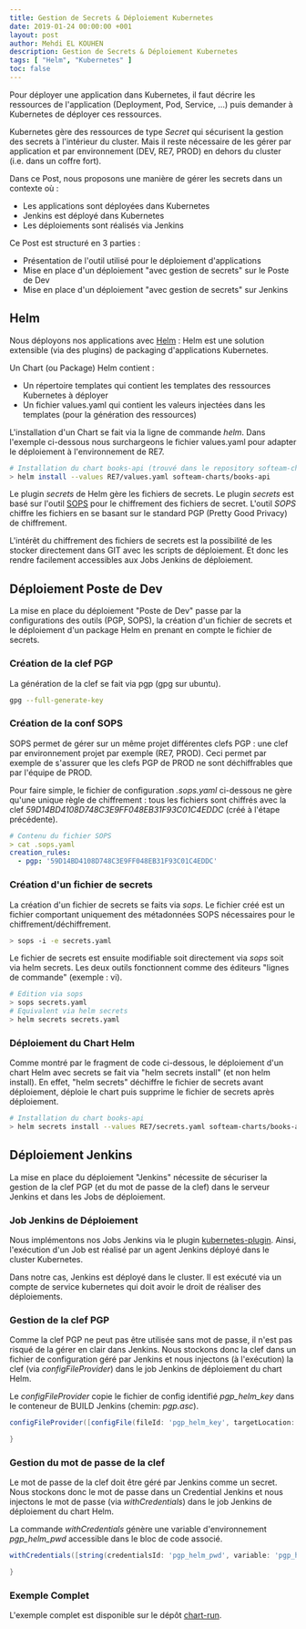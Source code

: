 ```yaml
---
title: Gestion de Secrets & Déploiement Kubernetes
date: 2019-01-24 00:00:00 +001
layout: post
author: Mehdi EL KOUHEN
description: Gestion de Secrets & Déploiement Kubernetes
tags: [ "Helm", "Kubernetes" ]
toc: false
---
```


Pour déployer une application dans Kubernetes, il faut décrire les ressources de l'application (Deployment, Pod, Service, ...) puis demander à Kubernetes de déployer ces ressources. 

Kubernetes gère des ressources de type *Secret* qui sécurisent la gestion des secrets à l'intérieur du cluster. Mais il reste nécessaire de les gérer par application et par environnement (DEV, RE7, PROD) en dehors du cluster (i.e. dans un coffre fort). 

Dans ce Post, nous proposons une manière de gérer les secrets dans un contexte où :

* Les applications sont déployées dans Kubernetes
* Jenkins est déployé dans Kubernetes
* Les déploiements sont réalisés via Jenkins

Ce Post est structuré en 3 parties :

* Présentation de l'outil utilisé pour le déploiement d'applications
* Mise en place d'un déploiement "avec gestion de secrets" sur le Poste de Dev
* Mise en place d'un déploiement "avec gestion de secrets" sur Jenkins

## Helm

Nous déployons nos applications avec [Helm](https://helm.sh/) : Helm est une solution extensible (via des plugins) de packaging d'applications Kubernetes.
 
Un Chart (ou Package) Helm contient : 

* Un répertoire templates qui contient les templates des ressources Kubernetes à déployer
* Un fichier values.yaml qui contient les valeurs injectées dans les templates (pour la génération des ressources)

L'installation d'un Chart se fait via la ligne de commande *helm*. Dans l'exemple ci-dessous nous surchargeons le fichier values.yaml pour adapter le déploiement à l'environnement de RE7.

````bash
# Installation du chart books-api (trouvé dans le repository softeam-charts)
> helm install --values RE7/values.yaml softeam-charts/books-api 
````

Le plugin *secrets* de Helm gère les fichiers de secrets. Le plugin *secrets* est basé sur l'outil [SOPS](https://github.com/mozilla/sops) pour le chiffrement des fichiers de secret. L'outil *SOPS* chiffre les fichiers en se basant sur le standard PGP (Pretty Good Privacy) de chiffrement.

L'intérêt du chiffrement des fichiers de secrets est la possibilité de les stocker directement dans GIT avec les scripts de déploiement. Et donc les rendre facilement accessibles aux Jobs Jenkins de déploiement.

## Déploiement Poste de Dev

La mise en place du déploiement "Poste de Dev" passe par la configurations des outils (PGP, SOPS), la création d'un fichier de secrets et le déploiement d'un package Helm en prenant en compte le fichier de secrets.

### Création de la clef PGP

La génération de la clef se fait via pgp (gpg sur ubuntu).

````bash
gpg --full-generate-key
````

### Création de la conf SOPS

SOPS permet de gérer sur un même projet différentes clefs PGP : une clef par environnement projet par exemple (RE7, PROD). Ceci permet par exemple de s'assurer que les clefs PGP de PROD ne sont déchiffrables que par l'équipe de PROD.

Pour faire simple, le fichier de configuration *.sops.yaml* ci-dessous ne gère qu'une unique règle de chiffrement : tous les fichiers sont chiffrés avec la clef *59D14BD4108D748C3E9FF048EB31F93C01C4EDDC* (créé à l'étape précédente).

````yaml
# Contenu du fichier SOPS
> cat .sops.yaml
creation_rules:
  - pgp: '59D14BD4108D748C3E9FF048EB31F93C01C4EDDC'
````

### Création d'un fichier de secrets

La création d'un fichier de secrets se faits via *sops*. Le fichier créé est un fichier comportant uniquement des métadonnées SOPS nécessaires pour le chiffrement/déchiffrement.

````bash
> sops -i -e secrets.yaml
````

Le fichier de secrets est ensuite modifiable soit directement via *sops* soit via helm secrets. Les deux outils fonctionnent comme des éditeurs "lignes de commande" (exemple : vi).

````bash
# Edition via sops
> sops secrets.yaml
# Equivalent via helm secrets
> helm secrets secrets.yaml
````
### Déploiement du Chart Helm

Comme montré par le fragment de code ci-dessous, le déploiement d'un chart Helm avec secrets se fait via "helm secrets install" (et non helm install). En effet, "helm secrets" déchiffre le fichier de secrets avant déploiement, déploie le chart puis supprime le fichier de secrets après déploiement.

````bash
# Installation du chart books-api
> helm secrets install --values RE7/secrets.yaml softeam-charts/books-api 
````
## Déploiement Jenkins

La mise en place du déploiement "Jenkins" nécessite de sécuriser la gestion de la clef PGP (et du mot de passe de la clef) dans le serveur Jenkins et dans les Jobs de déploiement.

### Job Jenkins de Déploiement

Nous implémentons nos Jobs Jenkins via le plugin [kubernetes-plugin](https://github.com/jenkinsci/kubernetes-plugin). Ainsi, l'exécution d'un Job est réalisé par un agent Jenkins déployé dans le cluster Kubernetes.

Dans notre cas, Jenkins est déployé dans le cluster. Il est exécuté via un compte de service kubernetes qui doit avoir le droit de réaliser des déploiements.

### Gestion de la clef PGP

Comme la clef PGP ne peut pas être utilisée sans mot de passe, il n'est pas risqué de la gérer en clair dans Jenkins. Nous stockons donc la clef dans un fichier de configuration géré par Jenkins et nous injectons (à l'exécution) la clef (via *configFileProvider*) dans le job Jenkins de déploiement du chart Helm.

Le *configFileProvider* copie le fichier de config identifié *pgp_helm_key* dans le conteneur de BUILD Jenkins (chemin: *pgp.asc*).

````groovy
configFileProvider([configFile(fileId: 'pgp_helm_key', targetLocation: "pgp.asc")]) {

}
````

### Gestion du mot de passe de la clef

Le mot de passe de la clef doit être géré par Jenkins comme un secret. Nous stockons donc le mot de passe dans un Credential Jenkins et nous injectons le mot de passe (via *withCredentials*) dans le job Jenkins de déploiement du chart Helm.

La commande *withCredentials* génère une variable d'environnement *pgp_helm_pwd* accessible dans le bloc de code associé.

````groovy
withCredentials([string(credentialsId: 'pgp_helm_pwd', variable: 'pgp_helm_pwd')]) {

}
````

### Exemple Complet

L'exemple complet est disponible sur le dépôt [chart-run](https://github.com/SofteamOuest-SoftwareFactory/chart-run).